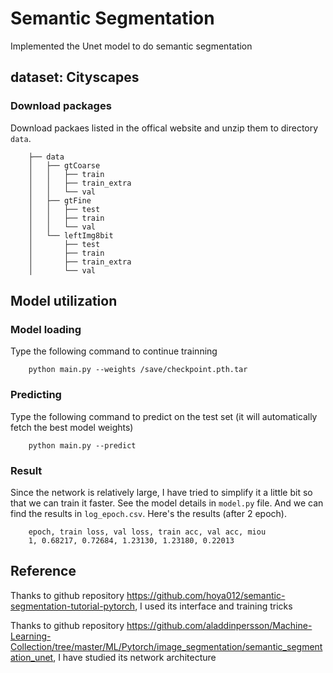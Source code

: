 # Semantic Segmentation

Implemented the Unet model to do semantic segmentation

## dataset: Cityscapes

### Download packages

Download packaes listed in the offical website and unzip them to directory ```data```. 

        ├── data
        │   ├── gtCoarse
        │   │   ├── train
        │   │   ├── train_extra
        │   │   └── val
        │   ├── gtFine
        │   │   ├── test
        │   │   ├── train
        │   │   └── val
        │   └── leftImg8bit
        │       ├── test
        │       ├── train
        │       ├── train_extra
        │       └── val

## Model utilization

### Model loading 

Type the following command to continue trainning

        python main.py --weights /save/checkpoint.pth.tar

### Predicting

Type the following command to predict on the test set (it will automatically fetch the best model weights)

        python main.py --predict


### Result

Since the network is relatively large, I have tried to simplify it a little bit so that we can train it faster. See the model details in ```model.py``` file. And we can find the results in ```log_epoch.csv```. Here's the results (after 2 epoch).

        epoch, train loss, val loss, train acc, val acc, miou
        1, 0.68217, 0.72684, 1.23130, 1.23180, 0.22013

## Reference 

Thanks to github repository https://github.com/hoya012/semantic-segmentation-tutorial-pytorch, I used its interface and training tricks

Thanks to github repository https://github.com/aladdinpersson/Machine-Learning-Collection/tree/master/ML/Pytorch/image_segmentation/semantic_segmentation_unet, I have studied its network architecture
